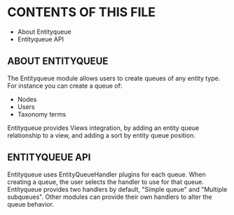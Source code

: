 # CONTENTS OF THIS FILE

 - About Entityqueue
 - Entityqueue API

## ABOUT ENTITYQUEUE

The Entityqueue module allows users to create queues of any entity type. For
instance you can create a queue of:

 - Nodes
 - Users
 - Taxonomy terms

Entityqueue provides Views integration, by adding an entity queue relationship
to a view, and adding a sort by entity queue position.

## ENTITYQUEUE API

Entityqueue uses EntityQueueHandler plugins for each queue. When creating a
queue, the user selects the handler to use for that queue. Entityqueue provides
two handlers by default, "Simple queue" and "Multiple subqueues". Other modules
can provide their own handlers to alter the queue behavior.
